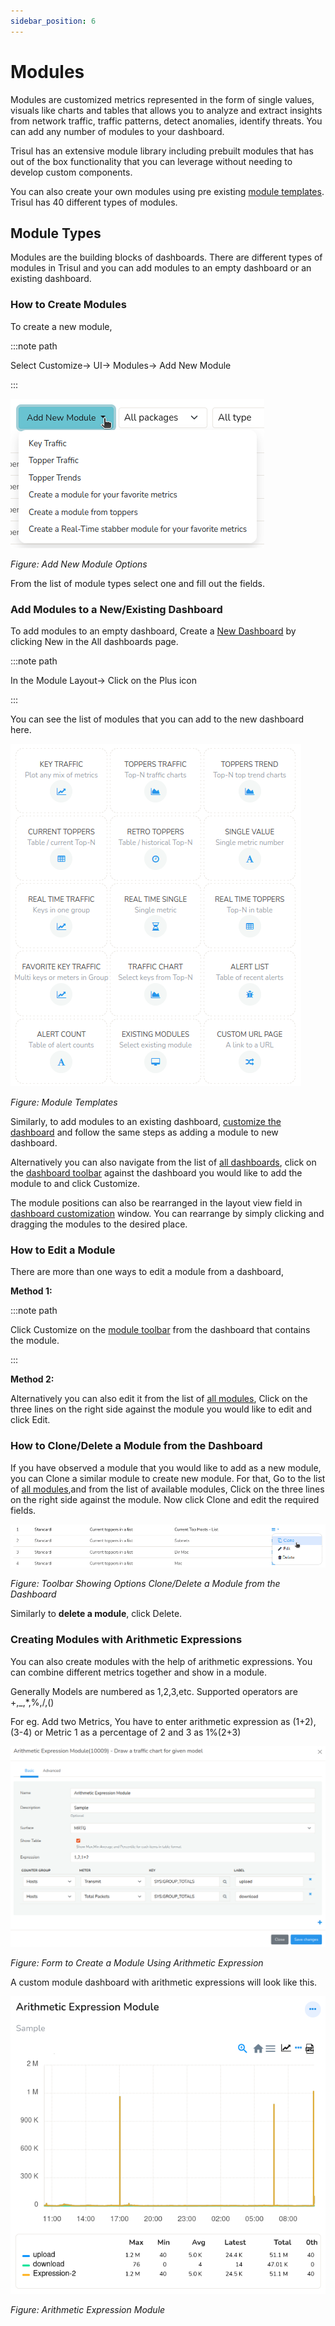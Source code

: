 ```yaml
---
sidebar_position: 6
---
```


# Modules

Modules are customized metrics represented in the form of single values, visuals like charts and tables that allows you to analyze and extract insights from network traffic, traffic patterns, detect anomalies, identify threats. You can add any number of modules to your dashboard. 

Trisul has an extensive module library including prebuilt modules that has out of the box functionality that you can leverage without needing to develop custom components.

You can also create your own modules using pre existing [module templates](/docs/ug/ui/module_templates). Trisul has 40 different types of modules.

## Module Types

Modules are the building blocks of dashboards. There are different types of modules in Trisul and you can add modules to an empty dashboard or an existing dashboard.

### How to Create Modules

To create a new module,

:::note path

Select Customize-> UI-> Modules-> Add New Module

:::

![](images/addnewmodule.png)

*Figure: Add New Module Options*

From the list of module types select one and fill out the fields.

### Add Modules to a New/Existing Dashboard

To add modules to an empty dashboard, Create a [New Dashboard](/docs/ug/ui/create_dashboards#add-a-dashboard) by clicking New in the All dashboards page. 

:::note path

In the Module Layout-> Click on the Plus icon

:::

You can see the list of modules that you can add to the new dashboard here.

![](images/moduletypes.png)

*Figure: Module Templates*

Similarly, to add modules to an existing dashboard, [customize the dashboard](/docs/ug/ui/create_dashboards#how-to-edit-a-dashboard) and follow the same steps as adding a module to new dashboard.

Alternatively you can also navigate from the list of [all dashboards](/docs/ug/ui/dashmod_intro#view-a-dashboardall-dashboards), click on the [dashboard toolbar](/docs/ug/ui/dashmod_intro#dashboard-toolbars) against the dashboard you would like to add the module to and click Customize. 

The module positions can also be rearranged in the layout view field in [dashboard customization](/docs/ug/ui/create_dashboards#how-to-edit-a-dashboard) window. You can rearrange by simply clicking and dragging the modules to the desired place.

### How to Edit a Module

There are more than one ways to edit a module from a dashboard,

**Method 1:**

:::note path

Click Customize on the [module toolbar](https://trisul.org/docs/ug/ui/dashmod_intro.html#module_toolbars) from the dashboard that contains the module.

:::

**Method 2:**

Alternatively you can also edit it from the list of [all modules](/docs/ug/ui/dashmod_intro#view-a-moduleall-modules), Click on the three lines on the right side against the module you would like to edit and click Edit.

### How to Clone/Delete a Module from the Dashboard

If you have observed a module that you would like to add as a new module, you can Clone a similar module to create new module. For that, Go to the list of [all modules](/docs/ug/ui/dashmod_intro#view-a-moduleall-modules),and from the list of available modules, Click on the three lines on the right side against the module. Now click Clone and edit the required fields.

![](images/clonemodule.png)

*Figure: Toolbar Showing Options Clone/Delete a Module from the Dashboard*

Similarly to **delete a module**, click Delete.

### Creating Modules with Arithmetic Expressions

You can also create modules with the help of arithmetic 
expressions. You can combine different metrics together and show in a 
module.

Generally Models are numbered as 1,2,3,etc. Supported operators are +,_,*,%,/,()

For eg. Add two Metrics, You have to enter arithmetic expression as 
(1+2),(3-4) or Metric 1 as a percentage of 2 and 3 as 1%(2+3)

![](images/dashboards/arithmeticexpressionfields.png)

*Figure: Form to Create a Module Using Arithmetic Expression*

A custom module dashboard with arithmetic expressions will look like
this.

![](images/dashboards/arithmeticexpressionchart.png)

*Figure: Arithmetic Expression Module*
